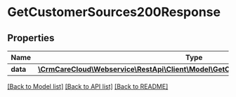 # GetCustomerSources200Response

## Properties
Name | Type | Description | Notes
------------ | ------------- | ------------- | -------------
**data** | [**\CrmCareCloud\Webservice\RestApi\Client\Model\GetCustomerSources200ResponseData**](GetCustomerSources200ResponseData.md) |  | [optional] 

[[Back to Model list]](../../README.md#documentation-for-models) [[Back to API list]](../../README.md#documentation-for-api-endpoints) [[Back to README]](../../README.md)

